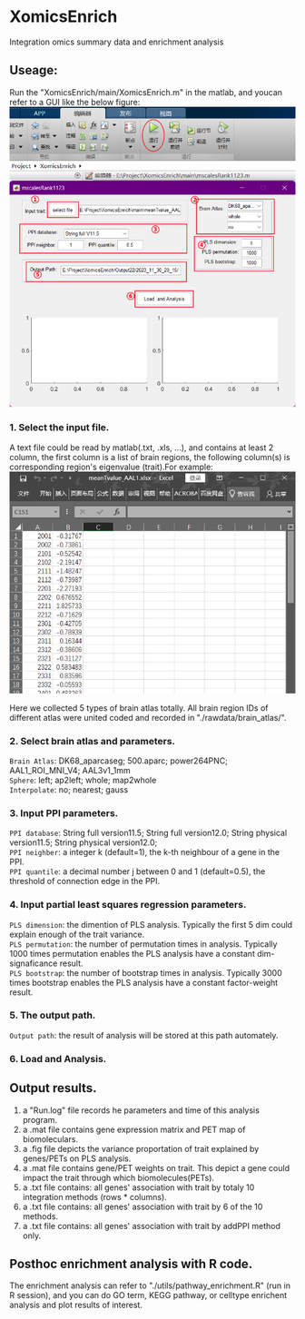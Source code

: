 # XomicsEnrich
Integration omics summary data and enrichment analysis

## Useage:
Run the "XomicsEnrich/main/XomicsEnrich.m" in the matlab, and youcan refer to a GUI like the below figure:
![Input](https://github.com/CaoLuolong/XomicsEnrich/blob/main/pics/GUI.png)

### 1. Select the input file.
A text file could be read by matlab(.txt, .xls, ...), and contains at least 2 column, the first column is a list of brain regions, the following column(s) is corresponding region's eigenvalue (trait).For example:
![Input](https://github.com/CaoLuolong/XomicsEnrich/blob/main/pics/input_example.png)

Here we collected 5 types of brain atlas totally. All brain region IDs of different atlas were united coded and recorded in "./rawdata/brain_atlas/".

### 2. Select brain atlas and parameters.
`Brain Atlas`: DK68_aparcaseg; 500.aparc; power264PNC; AAL1_ROI_MNI_V4; AAL3v1_1mm  
`Sphere`: left; ap2left; whole; map2whole  
`Interpolate`: no; nearest; gauss  

### 3. Input PPI parameters.
`PPI database`: String full version11.5; String full version12.0; String physical version11.5; String physical version12.0;  
`PPI neighber`: a integer k (default=1), the k-th neighbour of a gene in the PPI.  
`PPI quantile`: a decimal number j between 0 and 1 (default=0.5), the threshold of connection edge in the PPI.  

### 4. Input partial least squares regression parameters.
`PLS dimension`: the dimention of PLS analysis. Typically the first 5 dim could explain enough of the trait variance.  
`PLS permutation`: the number of permutation times in analysis. Typically 1000 times permutation enables the PLS analysis have a constant dim-signaficance result.  
`PLS bootstrap`: the number of bootstrap times in analysis. Typically 3000 times bootstrap enables the PLS analysis have a constant factor-weight result.  
### 5. The output path.
`Output path`: the result of analysis will be stored at this path automately.

### 6. Load and Analysis.

## Output results.
1) a "Run.log" file records he parameters and time of this analysis program.  
2) a .mat file contains gene expression matrix and PET map of biomoleculars.  
3) a .fig file depicts the variance proportation of trait explained by genes/PETs on PLS analysis.  
4) a .mat file contains gene/PET weights on trait. This depict a gene could impact the trait through which biomolecules(PETs).  
5) a .txt file contains: all genes' association with trait by totaly 10 integration methods (rows * columns).  
6) a .txt file contains: all genes' association with trait by 6 of the 10 methods.  
7) a .txt file contains: all genes' association with trait by addPPI method only.  

## Posthoc enrichment analysis with R code.
The enrichment analysis can refer to "./utils/pathway_enrichment.R" (run in R session), and you can do GO term, KEGG pathway, or celltype enrichent analysis and plot results of interest. 
